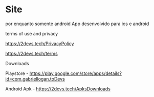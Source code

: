 # Site

por enquanto somente android
App desenvolvido para ios e android

terms of use and privacy

https://2devs.tech/PrivacyPolicy

https://2devs.tech/terms

Downloads

Playstore - https://play.google.com/store/apps/details?id=com.gabriellogan.toDevs

Android Apk - https://2devs.tech/ApksDownloads
